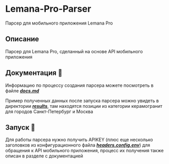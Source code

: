 # Lemana-Pro-Parser
Парсер для мобильного приложения Lemana Pro

## Описание 
Парсер для Lemana Pro, сделанный на основе API мобильного приложения

## Документация 📖
Информацию по процессу создания парсера можете посмотреть в файле **_[docs.md](./docs.md)_**

Пример полученных данных после запуска парсера можно увидеть в директории **_[results](./results)_**, там находятся позиции из категории 
керамогранит для городов Санкт-Петербург и Москва

## Запуск 🚀
Для работы парсера нужно получить APIKEY (плюс еще несколько заголовков из конфигурационного файла 
**_[headers.config.env](./src/headers.config.env)_**) для обращения к API мобильного приложения, процесс их получения 
также описан в разделе с документацией